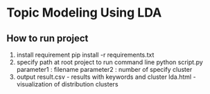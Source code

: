 # Topic Modeling Using LDA
## How to run project
1. install requirement
pip install -r requirements.txt
2. specify path at root project to run command line
python script.py <parameter1> <parameter2>
parameter1 : filename
parameter2 : number of specify cluster
3. output 
result.csv - results with keywords and cluster
lda.html - visualization of distribution clusters
